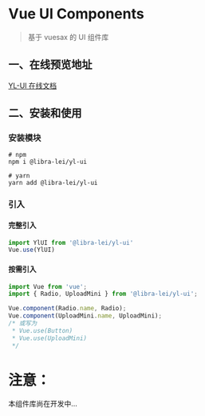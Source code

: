 # Vue UI Components
> 基于 vuesax 的 UI 组件库

## 一、在线预览地址
[YL-UI 在线文档](https://libra-lei.github.io/yl-ui)

## 二、安装和使用
### 安装模块
```
# npm
npm i @libra-lei/yl-ui
```
```
# yarn
yarn add @libra-lei/yl-ui
```

### 引入
#### 完整引入
``` javascript
import YlUI from '@libra-lei/yl-ui'
Vue.use(YlUI)
```
#### 按需引入
``` js
import Vue from 'vue';
import { Radio, UploadMini } from '@libra-lei/yl-ui';

Vue.component(Radio.name, Radio);
Vue.component(UploadMini.name, UploadMini);
/* 或写为
 * Vue.use(Button)
 * Vue.use(UploadMini)
 */

```

# 注意：
本组件库尚在开发中...